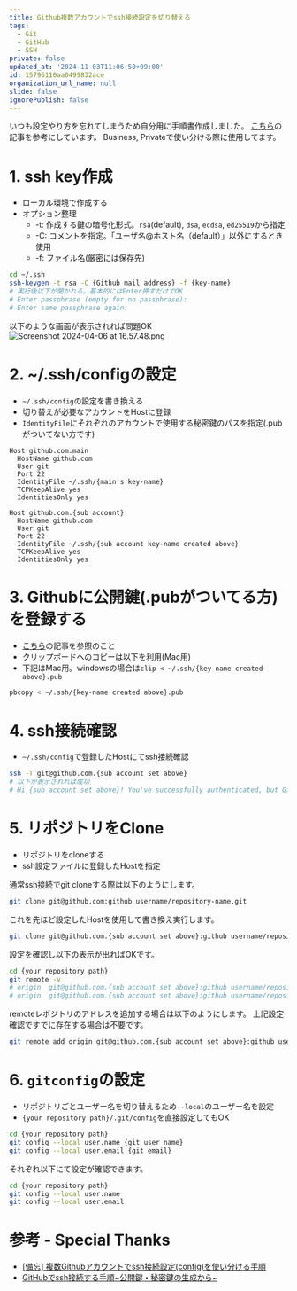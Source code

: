 ```yaml
---
title: Github複数アカウントでssh接続設定を切り替える
tags:
  - Git
  - GitHub
  - SSH
private: false
updated_at: '2024-11-03T11:06:50+09:00'
id: 15796110aa0499832ace
organization_url_name: null
slide: false
ignorePublish: false
---
```

いつも設定やり方を忘れてしまうため自分用に手順書作成しました。
[こちら](https://qiita.com/yampy/items/24638156abd383e08758)の記事を参考にしています。
Business, Privateで使い分ける際に使用してます。

# 1. ssh key作成
- ローカル環境で作成する
- オプション整理
    - -t: 作成する鍵の暗号化形式。`rsa`(default), `dsa`, `ecdsa`, `ed25519`から指定
    - -C: コメントを指定。「ユーザ名@ホスト名（default）」以外にするとき使用
    - -f: ファイル名(厳密には保存先)
```bash
cd ~/.ssh
ssh-keygen -t rsa -C {Github mail address} -f {key-name}
# 実行後以下が聞かれる。基本的にはEnter押すだけでOK
# Enter passphrase (empty for no passphrase):
# Enter same passphrase again:
```
以下のような画面が表示されれば問題OK
![Screenshot 2024-04-06 at 16.57.48.png](https://qiita-image-store.s3.ap-northeast-1.amazonaws.com/0/2699922/8816eb1b-be38-addb-5cbc-ff2e5c03c301.png)

# 2. ~/.ssh/configの設定
- `~/.ssh/config`の設定を書き換える
- 切り替えが必要なアカウントをHostに登録
- `IdentityFile`にそれぞれのアカウントで使用する秘密鍵のパスを指定(.pubがついてない方です)
```~./ssh/config
Host github.com.main
  HostName github.com
  User git
  Port 22
  IdentityFile ~/.ssh/{main's key-name}
  TCPKeepAlive yes
  IdentitiesOnly yes

Host github.com.{sub account}
  HostName github.com
  User git
  Port 22
  IdentityFile ~/.ssh/{sub account key-name created above}
  TCPKeepAlive yes
  IdentitiesOnly yes
```
# 3. Githubに公開鍵(.pubがついてる方)を登録する
- [こちら](https://qiita.com/shizuma/items/2b2f873a0034839e47ce)の記事を参照のこと
- クリップボードへのコピーは以下を利用(Mac用)
- 下記はMac用。windowsの場合は`clip < ~/.ssh/{key-name created above}.pub`

```bash
pbcopy < ~/.ssh/{key-name created above}.pub
```

# 4. ssh接続確認
- `~/.ssh/config`で登録したHostにてssh接続確認
```bash
ssh -T git@github.com.{sub account set above}
# 以下が表示されれば成功
# Hi {sub account set above}! You've successfully authenticated, but GitHub does not provide shell access.
```
# 5. リポジトリをClone
- リポジトリをcloneする
- ssh設定ファイルに登録したHostを指定

通常ssh接続でgit cloneする際は以下のようにします。
```bash
git clone git@github.com:github username/repository-name.git
```
これを先ほど設定したHostを使用して書き換え実行します。
```bash
git clone git@github.com.{sub account set above}:github username/repository-name.git
```
設定を確認し以下の表示が出ればOKです。
```bash
cd {your repository path}
git remote -v
# origin  git@github.com.{sub account set above}:github username/repository-name.git (fetch)
# origin  git@github.com.{sub account set above}:github username/repository-name.git (push)
```
remoteレポジトリのアドレスを追加する場合は以下のようにします。
上記設定確認ですでに存在する場合は不要です。
```bash
git remote add origin git@github.com.{sub account set above}:github username/repository-name.git
```
# 6. `gitconfig`の設定
- リポジトリごとユーザー名を切り替えるため`--local`のユーザー名を設定
- `{your repository path}/.git/config`を直接設定してもOK
```bash
cd {your repository path}
git config --local user.name {git user name}
git config --local user.email {git email}
```
それぞれ以下にて設定が確認できます。
```bash
cd {your repository path}
git config --local user.name
git config --local user.email
```
# 参考 - Special Thanks
- [[備忘] 複数Githubアカウントでssh接続設定(config)を使い分ける手順](https://qiita.com/yampy/items/24638156abd383e08758)
- [GitHubでssh接続する手順~公開鍵・秘密鍵の生成から~](https://qiita.com/shizuma/items/2b2f873a0034839e47ce)
